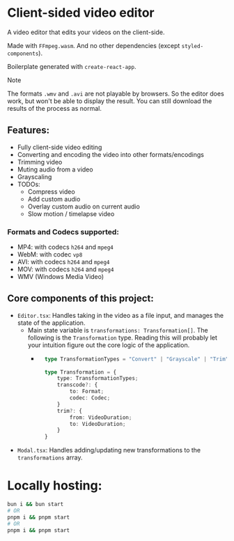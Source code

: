 # Client-sided video editor

A video editor that edits your videos on the client-side.

Made with `FFmpeg.wasm`. And no other dependencies (except `styled-components`).

Boilerplate generated with `create-react-app`.

> [!NOTE]
> The formats `.wmv` and `.avi` are not playable by browsers. So the editor does work, but won't be able to display the
> result. You can still download the results of the process as normal.

## Features:

- Fully client-side video editing
- Converting and encoding the video into other formats/encodings
- Trimming video
- Muting audio from a video
- Grayscaling
- TODOs:
    - Compress video
    - Add custom audio
    - Overlay custom audio on current audio
    - Slow motion / timelapse video

### Formats and Codecs supported:

- MP4: with codecs `h264` and `mpeg4`
- WebM: with codec `vp8`
- AVI: with codecs `h264` and `mpeg4`
- MOV: with codecs `h264` and `mpeg4`
- WMV (Windows Media Video)

## Core components of this project:

- `Editor.tsx`: Handles taking in the video as a file input, and manages the state of the application.
    - Main state variable is `transformations: Transformation[]`. The following is the `Transformation` type. Reading
      this will probably let your intuition figure out the core logic of the application.
        - ```typescript
            type TransformationTypes = "Convert" | "Grayscale" | "Trim" | "Mute";
        
            type Transformation = {
                type: TransformationTypes;
                transcode?: {
                    to: Format;
                    codec: Codec;
                }
                trim?: {
                    from: VideoDuration;
                    to: VideoDuration;
                }
            }
          ```
- `Modal.tsx`: Handles adding/updating new transformations to the `transformations` array.

# Locally hosting:

```sh
bun i && bun start
# OR
pnpm i && pnpm start
# OR
pnpm i && pnpm start
```
